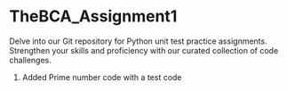 # TheBCA_Assignment1
Delve into our Git repository for Python unit test practice assignments. Strengthen your skills and proficiency with our curated collection of code challenges.

1) Added Prime number code with a test code
